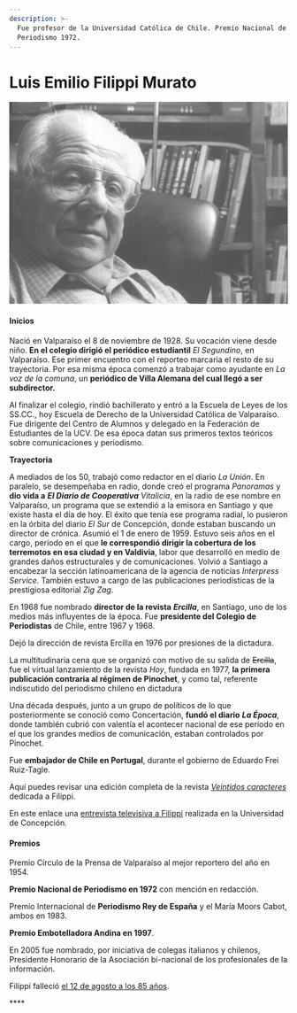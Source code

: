 ```yaml
---
description: >-
  Fue profesor de la Universidad Católica de Chile. Premio Nacional de
  Periodismo 1972.
---
```


# Luis Emilio Filippi Murato



![Luis Emilio Filippi Muratto. Foto: Memoria Chilena. Revista Veintid&#xF3;s caracteres.](../../.gitbook/assets/filippi.jpg)



#### Inicios

Nació en Valparaíso el 8 de noviembre de 1928. Su vocación viene desde niño. **En el colegio dirigió el periódico estudiantil** _El Segundino_, en Valparaíso. Ese primer encuentro con el reporteo marcaría el resto de su trayectoria. Por esa misma época comenzó a trabajar como ayudante en _La voz de la comuna_, un **periódico de Villa Alemana del cual llegó a ser subdirector.**

Al finalizar el colegio, rindió bachillerato y entró a la Escuela de Leyes de los SS.CC., hoy Escuela de Derecho de la Universidad Católica de Valparaíso. Fue dirigente del Centro de Alumnos y delegado en la Federación de Estudiantes de la UCV. De esa época datan sus primeros textos teóricos sobre comunicaciones y periodismo.

**Trayectoria** 

A mediados de los 50, trabajó como redactor en el diario _La Unión_. En paralelo, se desempeñaba en radio, donde creó el programa _Panoramas_ y **dio vida a** _**El Diario de Cooperativa** Vitalicia_, en la radio de ese nombre en Valparaíso, un programa que se extendió a la emisora en Santiago y que existe hasta el día de hoy. El éxito que tenía ese programa radial, lo pusieron en la órbita del diario _El Sur_ de Concepción, donde estaban buscando un director de crónica. Asumió el 1 de enero de 1959. Estuvo seis años en el cargo, período en el que **le correspondió dirigir la cobertura de los terremotos en esa ciudad y en Valdivia**, labor que desarrolló en medio de grandes daños estructurales y de comunicaciones. Volvió a Santiago a encabezar la sección latinoamericana de la agencia de noticias _Interpress Service_. También estuvo a cargo de las publicaciones periodísticas de la prestigiosa editorial _Zig Zag_.

En 1968 fue nombrado **director de la revista** _**Ercilla**_, en Santiago, uno de los medios más influyentes de la época. Fue **presidente del Colegio de Periodistas** de Chile, entre 1967 y 1968.

Dejó la dirección de revista Ercilla en 1976 por presiones de la dictadura.

La multitudinaria cena que se organizó con motivo de su salida de ~~Ercilla~~, fue el virtual lanzamiento de la revista _Hoy_, fundada en 1977, **la primera publicación contraria al régimen de Pinochet**, y como tal, referente indiscutido del periodismo chileno en dictadura

Una década después, junto a un grupo de políticos de lo que posteriormente se conoció como Concertación, **fundó el diario** _**La Época**_, donde también cubrió con valentía el acontecer nacional de ese período en el que los grandes medios de comunicación, estaban controlados por Pinochet.

Fue **embajador de Chile en Portugal**, durante el gobierno de Eduardo Frei Ruiz-Tagle.

Aquí puedes revisar una edición completa de la revista [_Veintidos caracteres_](http://www.memoriachilena.gob.cl/archivos2/pdfs/mc0032495.pdf) dedicada a Filippi.

En este enlace una [entrevista televisiva a Filippi](https://www.youtube.com/watch?v=kGcpyLOg8cU) realizada en la Universidad de Concepción.

#### Premios

Premio Círculo de la Prensa de Valparaíso al mejor reportero del año en 1954.

**Premio Nacional de Periodismo en 1972** con mención en redacción.

Premio Internacional de **Periodismo Rey de España** y el María Moors Cabot, ambos en 1983.

**Premio Embotelladora Andina en 1997**.

En 2005 fue nombrado, por iniciativa de colegas italianos y chilenos, Presidente Honorario de la Asociación bi-nacional de los profesionales de la información. 

Filippi falleció [el 12 de agosto a los 85 años](https://www.24horas.cl/tendencias/espectaculosycultura/fallece-el-premio-nacional-de-periodismo-emilio-filippi-1371316).





\*\*\*\*

